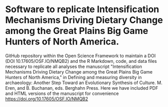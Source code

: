 # Software to replicate Intensification Mechanisms Driving Dietary Change among the Great Plains Big Game Hunters of North America.
GitHub repository within the Open Science Framework to maintain a DOI (DOI 10.17605/OSF.IO/NMQB2) and the R Markdown, code, and data files necessary to replicate all analyses the manuscript "Intensification Mechanisms Driving Dietary Change among the Great Plains Big Game Hunters of North America," in Defining and measuring diversity in archaeology: Another Step Toward an Evolutionary Synthesis of Culture. M. Eren, and B. Buchanan, eds. Berghahn Press. Here we have included PDF and HTML versions of the manuscript for convenience https://doi.org/10.17605/OSF.IO/NMQB2
